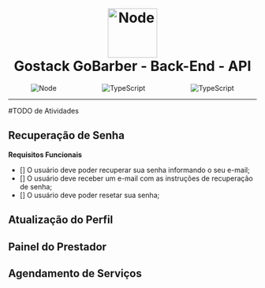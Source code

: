 <h1  align="center">
	<img    alt="Node" style=" width:100px" src="https://res.cloudinary.com/dpeywfgot/image/upload/v1590075702/Node.js_logo_vldaps.svg">
	<br/>
	Gostack GoBarber - Back-End - API
</h1>
<p style="display:flex;  align-itens:center; justify-content:space-around; max-height:25px " align="center">
	<img    alt="Node" src="https://img.shields.io/badge/Node-12.16.3-green">
	<img alt="TypeScript" src="https://img.shields.io/badge/Yarn-1.22.4-blue">
	<img alt="TypeScript" src="https://img.shields.io/badge/TypeScript-3.8.3-blue">
</p>

---

#TODO de Atividades

## Recuperação de Senha

**Requisitos Funcionais**

- [] O usuário deve poder recuperar sua senha informando o seu e-mail;
- [] O usuário deve receber um e-mail com as instruções de recuperação de senha;
- [] O usuário deve poder resetar sua senha;

## Atualização do Perfil

## Painel do Prestador

## Agendamento de Serviços
